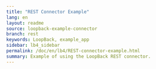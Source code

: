 ```yaml
---
title: "REST Connector Example"
lang: en
layout: readme
source: loopback-example-connector
branch: rest
keywords: LoopBack, example_app
sidebar: lb4_sidebar
permalink: /doc/en/lb4/REST-connector-example.html
summary: Example of using the LoopBack REST connector.
---
```

